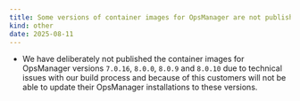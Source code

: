 ```yaml
---
title: Some versions of container images for OpsManager are not published
kind: other
date: 2025-08-11
---
```


* We have deliberately not published the container images for OpsManager versions `7.0.16`, `8.0.0`, `8.0.9` and `8.0.10` due to technical issues with our build process and because of this customers will not be able to update their OpsManager installations to these versions.

